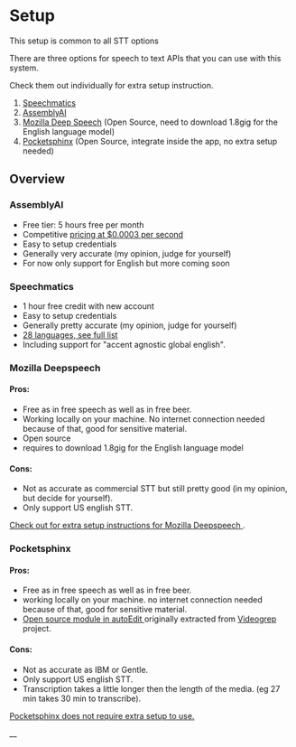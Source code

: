 # Setup

This setup is common to all STT options



There are three options for speech to text APIs that you can use with this system.

Check them out individually for extra setup instruction.

1. [Speechmatics](speechmatics.md)
2. [AssemblyAI](assemblyai.md)
3. [Mozilla Deep Speech](mozilla-deepspeech.md) \(Open Source, need to download 1.8gig for the English language model\)
4. [Pocketsphinx](pocketsphinx.md) \(Open Source, integrate inside the app, no extra setup needed\)

## Overview

### AssemblyAI  <a id="ibm-watson-stt-service"></a>

* Free tier: 5 hours free per month
* Competitive [pricing at $0.0003 per second](https://www.assemblyai.com/pricing)
* Easy to setup credentials 
* Generally very accurate \(my opinion, judge for yourself\)
* For now only support for English but more coming soon

### Speechmatics  <a id="ibm-watson-stt-service"></a>

* 1 hour free credit with new account 
* Easy to setup credentials 
* Generally pretty accurate \(my opinion, judge for yourself\)
* [28 languages, see full list](https://www.speechmatics.com/language-support/) 
* Including support for "accent agnostic global english".

### Mozilla Deepspeech  <a id="gentle-open-source-stt"></a>

#### Pros:

* Free as in free speech as well as in free beer.
* Working locally on your machine. No internet connection needed because of that, good for sensitive material.
* Open source
* requires to download 1.8gig for the English language model

#### Cons:

* Not as accurate as commercial STT but still pretty good \(in my opinion, but decide for yourself\).
* Only support US english STT.

[Check out for extra setup instructions for Mozilla Deepspeech ](mozilla-deepspeech.md).

### Pocketsphinx  <a id="pocketsphinx-open-source-stt"></a>

#### Pros:

* Free as in free speech as well as in free beer.
* working locally on your machine. no internet connection needed because of that, good for sensitive material.
* [Open source module in autoEdit ](https://github.com/OpenNewsLabs/autoEdit_2)originally extracted from [Videogrep](https://github.com/antiboredom/videogrep) project.

#### Cons:

* Not as accurate as IBM or Gentle.
* Only support US english STT.
* Transcription takes a little longer then the length of the media. \(eg 27 min takes 30 min to transcribe\).

[Pocketsphinx does not require extra setup to use.](pocketsphinx.md)

\_\_

